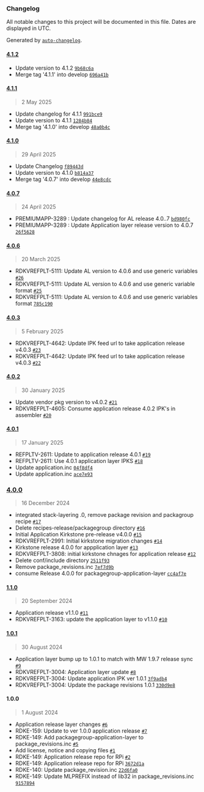 ### Changelog

All notable changes to this project will be documented in this file. Dates are displayed in UTC.

Generated by [`auto-changelog`](https://github.com/CookPete/auto-changelog).

#### [4.1.2](https://github.com/rdkcentral/meta-application-rdke-release/compare/4.1.1...4.1.2)

- Update version to 4.1.2 [`9b68c6a`](https://github.com/rdkcentral/meta-application-rdke-release/commit/9b68c6a0dd4303c83bf0db94e53e49cccf4beda9)
- Merge tag '4.1.1' into develop [`696a41b`](https://github.com/rdkcentral/meta-application-rdke-release/commit/696a41b7d52f58d1a095d960c2853bf0b893ecb8)

#### [4.1.1](https://github.com/rdkcentral/meta-application-rdke-release/compare/4.1.0...4.1.1)

> 2 May 2025

- Update changelog for 4.1.1 [`991bce9`](https://github.com/rdkcentral/meta-application-rdke-release/commit/991bce90600c6845ee20ae64952d9d7fa9c2379d)
- Update version to 4.1.1 [`1284b84`](https://github.com/rdkcentral/meta-application-rdke-release/commit/1284b843269ef857c1b9230735e1f859f5412db4)
- Merge tag '4.1.0' into develop [`48a0b4c`](https://github.com/rdkcentral/meta-application-rdke-release/commit/48a0b4c5916d5678c37e95f7c563f382a2b7ef60)

#### [4.1.0](https://github.com/rdkcentral/meta-application-rdke-release/compare/4.0.7...4.1.0)

> 29 April 2025

- Update Changelog [`f89443d`](https://github.com/rdkcentral/meta-application-rdke-release/commit/f89443dda667de3d5e440b14376f161e382bee71)
- Update version to 4.1.0 [`b814a37`](https://github.com/rdkcentral/meta-application-rdke-release/commit/b814a37df6eaf9c613b69839fa3ffa96a929f406)
- Merge tag '4.0.7' into develop [`44e8cdc`](https://github.com/rdkcentral/meta-application-rdke-release/commit/44e8cdc4f51b931ec44b0aaf4aaa2d4a8c54d72c)

#### [4.0.7](https://github.com/rdkcentral/meta-application-rdke-release/compare/4.0.6...4.0.7)

> 24 April 2025

- PREMIUMAPP-3289 : Update changelog for AL release 4.0..7 [`bd980fc`](https://github.com/rdkcentral/meta-application-rdke-release/commit/bd980fc86a125117f7633ed220685a0d45389d9c)
- PREMIUMAPP-3289 : Update Application layer release version to 4.0.7 [`26f5628`](https://github.com/rdkcentral/meta-application-rdke-release/commit/26f56283e708e3158e84ae6ace1bec52a2a7664a)

#### [4.0.6](https://github.com/rdkcentral/meta-application-rdke-release/compare/4.0.3...4.0.6)

> 20 March 2025

- RDKVREFPLT-5111: Update AL version to 4.0.6 and use generic variables [`#26`](https://github.com/rdkcentral/meta-application-rdke-release/pull/26)
- RDKVREFPLT-5111: Update AL version to 4.0.6 and use generic variable format [`#25`](https://github.com/rdkcentral/meta-application-rdke-release/pull/25)
- RDKVREFPLT-5111: Update AL version to 4.0.6 and use generic variables format [`785c190`](https://github.com/rdkcentral/meta-application-rdke-release/commit/785c190735fefb483c6aafd216baeb6929643aba)

#### [4.0.3](https://github.com/rdkcentral/meta-application-rdke-release/compare/4.0.2...4.0.3)

> 5 February 2025

- RDKVREFPLT-4642: Update IPK feed url to take application release v4.0.3 [`#23`](https://github.com/rdkcentral/meta-application-rdke-release/pull/23)
- RDKVREFPLT-4642: Update IPK feed url to take application release v4.0.3 [`#22`](https://github.com/rdkcentral/meta-application-rdke-release/pull/22)

#### [4.0.2](https://github.com/rdkcentral/meta-application-rdke-release/compare/4.0.1...4.0.2)

> 30 January 2025

- Update vendor pkg version to v4.0.2 [`#21`](https://github.com/rdkcentral/meta-application-rdke-release/pull/21)
- RDKVREFPLT-4605: Consume application release 4.0.2 IPK's in assembler [`#20`](https://github.com/rdkcentral/meta-application-rdke-release/pull/20)

#### [4.0.1](https://github.com/rdkcentral/meta-application-rdke-release/compare/4.0.0...4.0.1)

> 17 January 2025

- REFPLTV-2611: Update to application release 4.0.1 [`#19`](https://github.com/rdkcentral/meta-application-rdke-release/pull/19)
- REFPLTV-2611: Use 4.0.1 application layer IPKS [`#18`](https://github.com/rdkcentral/meta-application-rdke-release/pull/18)
- Update application.inc [`04f8df4`](https://github.com/rdkcentral/meta-application-rdke-release/commit/04f8df4ec7234ac9d60d7f8caefb0cd2868cb052)
- Update application.inc [`ace7e93`](https://github.com/rdkcentral/meta-application-rdke-release/commit/ace7e93364e53cd884c06e34ec2438697bc266ad)

### [4.0.0](https://github.com/rdkcentral/meta-application-rdke-release/compare/1.1.0...4.0.0)

> 16 December 2024

- integrated stack-layering .0, remove package revision and packagroup recipe [`#17`](https://github.com/rdkcentral/meta-application-rdke-release/pull/17)
- Delete recipes-release/packagegroup directory [`#16`](https://github.com/rdkcentral/meta-application-rdke-release/pull/16)
- Initial Application Kirkstone pre-release v4.0.0 [`#15`](https://github.com/rdkcentral/meta-application-rdke-release/pull/15)
- RDKVREFPLT-2991: Initial kirkstone migration changes [`#14`](https://github.com/rdkcentral/meta-application-rdke-release/pull/14)
- Kirkstone release 4.0.0 for appplication layer [`#13`](https://github.com/rdkcentral/meta-application-rdke-release/pull/13)
- RDKVREFPLT-3808: initial kirkstone chnages for application release [`#12`](https://github.com/rdkcentral/meta-application-rdke-release/pull/12)
- Delete conf/include directory [`2511f93`](https://github.com/rdkcentral/meta-application-rdke-release/commit/2511f93d568f91b273271d08df11f8d619ea8539)
- Remove package_revisions.inc [`7ef7d9b`](https://github.com/rdkcentral/meta-application-rdke-release/commit/7ef7d9bf44f6443020944478817aac5c5fd01067)
- consume Release 4.0.0 for packagegroup-application-layer [`cc4af7e`](https://github.com/rdkcentral/meta-application-rdke-release/commit/cc4af7e3a18298c910473230ca603b5aff85893f)

#### [1.1.0](https://github.com/rdkcentral/meta-application-rdke-release/compare/1.0.1...1.1.0)

> 20 September 2024

- Application release v1.1.0 [`#11`](https://github.com/rdkcentral/meta-application-rdke-release/pull/11)
- RDKVREFPLT-3163: update the application layer to v1.1.0 [`#10`](https://github.com/rdkcentral/meta-application-rdke-release/pull/10)

#### [1.0.1](https://github.com/rdkcentral/meta-application-rdke-release/compare/1.0.0...1.0.1)

> 30 August 2024

- Application layer bump up to 1.0.1 to match with MW 1.9.7 release sync [`#9`](https://github.com/rdkcentral/meta-application-rdke-release/pull/9)
- RDKVREFPLT-3004: Application layer update [`#8`](https://github.com/rdkcentral/meta-application-rdke-release/pull/8)
- RDKVREFPLT-3004: Update application IPK ver 1.0.1 [`3f9adb4`](https://github.com/rdkcentral/meta-application-rdke-release/commit/3f9adb420ab0c8e740c20b1ffb3f2e1de38b1488)
- RDKVREFPLT-3004: Update the package revisions 1.0.1 [`330d9e8`](https://github.com/rdkcentral/meta-application-rdke-release/commit/330d9e84983cf0b81dfbdc6f407ae7b971b24c56)

#### 1.0.0

> 1 August 2024

- Application release layer changes [`#6`](https://github.com/rdkcentral/meta-application-rdke-release/pull/6)
- RDKE-159: Update to ver 1.0.0 application release [`#7`](https://github.com/rdkcentral/meta-application-rdke-release/pull/7)
- RDKE-149: Add packagegroup-application-layer to package_revisions.inc [`#5`](https://github.com/rdkcentral/meta-application-rdke-release/pull/5)
- Add license, notice and copying files [`#1`](https://github.com/rdkcentral/meta-application-rdke-release/pull/1)
- RDKE-149: Application release repo for RPi  [`#2`](https://github.com/rdkcentral/meta-application-rdke-release/pull/2)
- RDKE-149: Application release repo for RPi [`3672d1a`](https://github.com/rdkcentral/meta-application-rdke-release/commit/3672d1ab405bcdf136ef0d8ca1a57ede041ecc35)
- RDKE-140: Update package_revision.inc [`22d6fa0`](https://github.com/rdkcentral/meta-application-rdke-release/commit/22d6fa0b380d31c7637ac0d461ca376692c7cc5b)
- RDKE-149: Update MLPREFIX instead of lib32 in package_revisions.inc [`9157894`](https://github.com/rdkcentral/meta-application-rdke-release/commit/91578941a96b12fa729c5033e1e458f604fecf0d)
